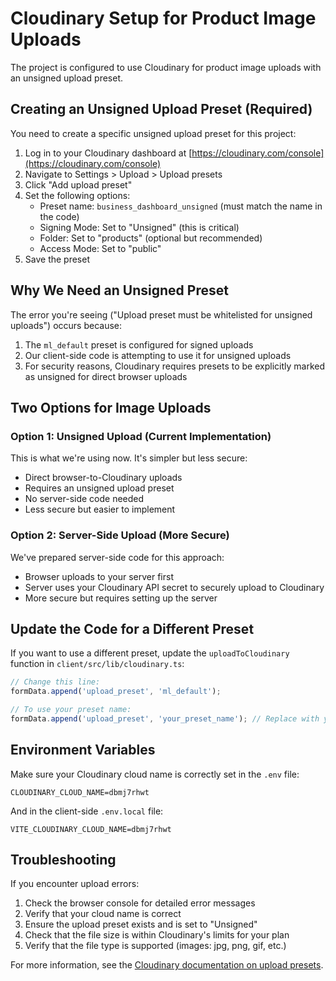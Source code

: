 # Cloudinary Setup for Product Image Uploads

The project is configured to use Cloudinary for product image uploads with an unsigned upload preset.

## Creating an Unsigned Upload Preset (Required)

You need to create a specific unsigned upload preset for this project:

1. Log in to your Cloudinary dashboard at [https://cloudinary.com/console](https://cloudinary.com/console)
2. Navigate to Settings > Upload > Upload presets
3. Click "Add upload preset"
4. Set the following options:
   - Preset name: `business_dashboard_unsigned` (must match the name in the code)
   - Signing Mode: Set to "Unsigned" (this is critical)
   - Folder: Set to "products" (optional but recommended)
   - Access Mode: Set to "public"
5. Save the preset

## Why We Need an Unsigned Preset

The error you're seeing ("Upload preset must be whitelisted for unsigned uploads") occurs because:

1. The `ml_default` preset is configured for signed uploads
2. Our client-side code is attempting to use it for unsigned uploads
3. For security reasons, Cloudinary requires presets to be explicitly marked as unsigned for direct browser uploads

## Two Options for Image Uploads

### Option 1: Unsigned Upload (Current Implementation)

This is what we're using now. It's simpler but less secure:

- Direct browser-to-Cloudinary uploads
- Requires an unsigned upload preset
- No server-side code needed
- Less secure but easier to implement

### Option 2: Server-Side Upload (More Secure)

We've prepared server-side code for this approach:

- Browser uploads to your server first
- Server uses your Cloudinary API secret to securely upload to Cloudinary
- More secure but requires setting up the server

## Update the Code for a Different Preset

If you want to use a different preset, update the `uploadToCloudinary` function in `client/src/lib/cloudinary.ts`:

```typescript
// Change this line:
formData.append('upload_preset', 'ml_default');

// To use your preset name:
formData.append('upload_preset', 'your_preset_name'); // Replace with your preset name
```

## Environment Variables

Make sure your Cloudinary cloud name is correctly set in the `.env` file:

```env
CLOUDINARY_CLOUD_NAME=dbmj7rhwt
```

And in the client-side `.env.local` file:

```env
VITE_CLOUDINARY_CLOUD_NAME=dbmj7rhwt
```

## Troubleshooting

If you encounter upload errors:

1. Check the browser console for detailed error messages
2. Verify that your cloud name is correct
3. Ensure the upload preset exists and is set to "Unsigned"
4. Check that the file size is within Cloudinary's limits for your plan
5. Verify that the file type is supported (images: jpg, png, gif, etc.)

For more information, see the [Cloudinary documentation on upload presets](https://cloudinary.com/documentation/upload_presets).
